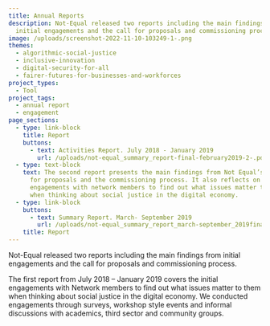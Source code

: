 ```yaml
---
title: Annual Reports
description: Not-Equal released two reports including the main findings from
  initial engagements and the call for proposals and commissioning process.
image: /uploads/screenshot-2022-11-10-103249-1-.png
themes:
  - algorithmic-social-justice
  - inclusive-innovation
  - digital-security-for-all
  - fairer-futures-for-businesses-and-workforces
project_types:
  - Tool
project_tags:
  - annual report
  - engagement
page_sections:
  - type: link-block
    title: Report
    buttons:
      - text: Activities Report. July 2018 - January 2019
        url: /uploads/not-equal_summary_report-final-february2019-2-.pdf
  - type: text-block
    text: The second report presents the main findings from Not Equal’s first call
      for proposals and the commissioning process. It also reflects on
      engagements with network members to find out what issues matter to them
      when thinking about social justice in the digital economy.
  - type: link-block
    buttons:
      - text: Summary Report. March- September 2019
        url: /uploads/not-equal_summary_report_march-september_2019final-2-.pdf
    title: Report
---
```

Not-Equal released two reports including the main findings from initial engagements and the call for proposals and commissioning process.

The first report from July 2018 – January 2019 covers the initial engagements with Network members to find out what issues matter to them when thinking about social justice in the digital economy. We conducted engagements through surveys, workshop style events and informal discussions with academics, third sector and community groups.